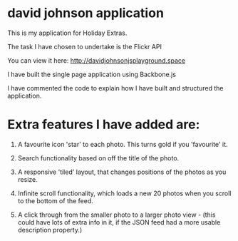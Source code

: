 # david johnson application

This is my application for Holiday Extras.

The task I have chosen to undertake is the Flickr API

You can view it here: http://davidjohnsonjsplayground.space

I have built the single page application using Backbone.js

I have commented the code to explain how I have built and structured the application.

# Extra features I have added are:

1. A favourite icon 'star' to each photo.  This turns gold if you 'favourite' it.

2. Search functionality based on off the title of the photo.

3. A responsive 'tiled' layout, that changes positions of the photos as you resize.

4. Infinite scroll functionality, which loads a new 20 photos when you scroll to the bottom of the feed.

5.  A click through from the smaller photo to a larger photo view - (this could have lots of extra info in it, if the JSON feed had a more usable description property.)










